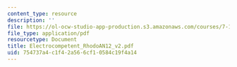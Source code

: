 ```yaml
---
content_type: resource
description: ''
file: https://ol-ocw-studio-app-production.s3.amazonaws.com/courses/7-13-experimental-microbial-genetics-fall-2003/754737a4c1f42a566cf10584c19f4a14_Electrocompetent_RhodoAN12_v2.pdf
file_type: application/pdf
resourcetype: Document
title: Electrocompetent_RhodoAN12_v2.pdf
uid: 754737a4-c1f4-2a56-6cf1-0584c19f4a14
---
```

